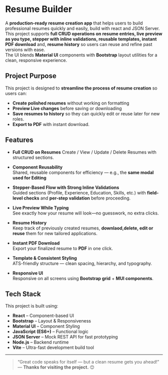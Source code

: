 # Resume Builder

A **production-ready resume creation app** that helps users to build professional resumes quickly and easily, build with react and JSON Server. 
This project supports **full CRUD operations on resume entries, live preview as you type, stepper with inline validations, reusable templates, instant PDF download** and, **resume history** so users can reuse and refine past versions with ease.  
The UI blends **Material UI** components with **Bootstrap** layout utilities for a clean, responsive experience.


## Project Purpose

This project is designed to **streamline the process of resume creation** so users can:

- **Create polished resumes** without working on formatting  
- **Preview Live changes** before saving or downloading  
- **Save resumes to history** so they can quickly edit or reuse later for new roles.
- **Export to PDF** with instant download.


## Features

- **Full CRUD on Resumes**
  Create / View / Update / Delete Resumes with structured sections.   

- **Component Reusability**  
  Shared, reusable components for efficiency — e.g., the **same modal used for Editing**

- **Stepper-Based Flow with Strong Inline Validations**  
  Guided sections (Profile, Experience, Education, Skills, etc.) with **field-level checks** and **per-step validation** before proceeding.

- **Live Preview While Typing**  
  See exactly how your resume will look—no guesswork, no extra clicks.
  
- **Resume History**  
  Keep track of previously created resumes, **downlaod,delete, edit or reuse** them for new tailored applications. 

- **Instant PDF Download**  
  Export your finalized resume to **PDF** in one click.

- **Template & Consistent Styling**  
  ATS-friendly structure — clean spacing, hierarchy, and typography.

- **Responsive UI**  
  Responsive on all screens using **Bootstrap grid** + **MUI components**.


## Tech Stack

This project is built using:

- **React** – Component-based UI
- **Bootstrap** – Layout & Responsiveness
- **Material UI** – Component Styling
- **JavaScript (ES6+)** – Functional logic
- **JSON Server** – Mock REST API for fast prototyping
- **Node.js**  – Backend runtime
- **Vite** – Ultra-fast development build tool

---

> “Great code speaks for itself — but a clean resume gets you ahead!”  — **Thanks for visiting the project.** 😊
